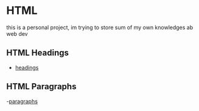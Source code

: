 # HTML
this is a personal project, im trying to store sum of my own knowledges ab web dev
## HTML Headings
- [headings](HTML/html.headings.html)
## HTML Paragraphs
-[paragraphs](HTML/html.paragraphs.html)
